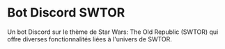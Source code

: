 # Bot Discord SWTOR

Un bot Discord sur le thème de Star Wars: The Old Republic (SWTOR) qui offre diverses fonctionnalités liées à l'univers de SWTOR.